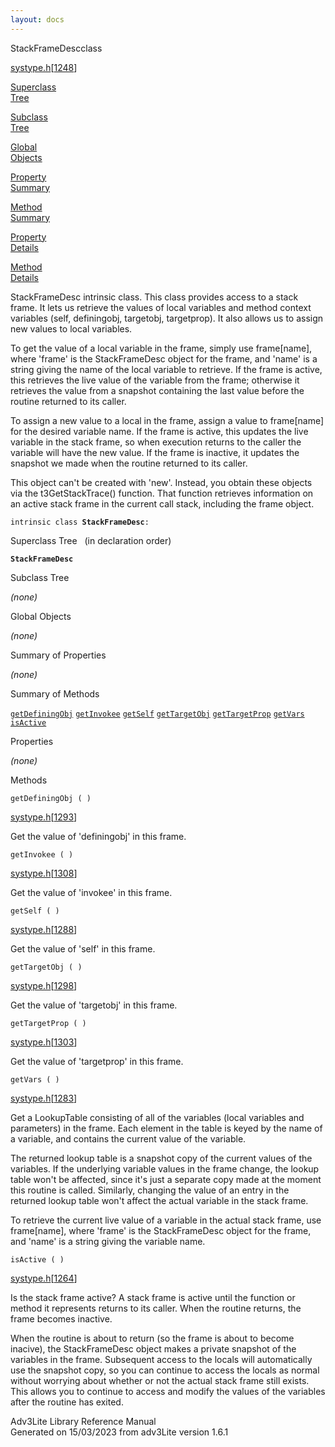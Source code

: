 ```yaml
---
layout: docs
---
```

<span class="title">StackFrameDesc</span><span class="type">class</span>

[systype.h](../file/systype.h.html)\[[1248](../source/systype.h.html#1248)\]

[Superclass  
Tree](#_SuperClassTree_)

[Subclass  
Tree](#_SubClassTree_)

[Global  
Objects](#_ObjectSummary_)

[Property  
Summary](#_PropSummary_)

[Method  
Summary](#_MethodSummary_)

[Property  
Details](#_Properties_)

[Method  
Details](#_Methods_)



StackFrameDesc intrinsic class. This class provides access to a stack
frame. It lets us retrieve the values of local variables and method
context variables (self, definingobj, targetobj, targetprop). It also
allows us to assign new values to local variables.

To get the value of a local variable in the frame, simply use
frame\[name\], where 'frame' is the StackFrameDesc object for the frame,
and 'name' is a string giving the name of the local variable to
retrieve. If the frame is active, this retrieves the live value of the
variable from the frame; otherwise it retrieves the value from a
snapshot containing the last value before the routine returned to its
caller.

To assign a new value to a local in the frame, assign a value to
frame\[name\] for the desired variable name. If the frame is active,
this updates the live variable in the stack frame, so when execution
returns to the caller the variable will have the new value. If the frame
is inactive, it updates the snapshot we made when the routine returned
to its caller.

This object can't be created with 'new'. Instead, you obtain these
objects via the t3GetStackTrace() function. That function retrieves
information on an active stack frame in the current call stack,
including the frame object.

`intrinsic class `**`StackFrameDesc`**` : `



<span id="_SuperClassTree_"></span>



<span class="hdln">Superclass Tree</span>   (in declaration order)



**`StackFrameDesc`**  
<span id="_SubClassTree_"></span>



<span class="hdln">Subclass Tree</span>  



*(none)* <span id="_ObjectSummary_"></span>



<span class="hdln">Global Objects</span>  



*(none)* <span id="_PropSummary_"></span>



<span class="hdln">Summary of Properties</span>  





*(none)* <span id="_MethodSummary_"></span>



<span class="hdln">Summary of Methods</span>  



[`getDefiningObj`](#getDefiningObj) [`getInvokee`](#getInvokee) [`getSelf`](#getSelf) [`getTargetObj`](#getTargetObj) [`getTargetProp`](#getTargetProp) [`getVars`](#getVars) [`isActive`](#isActive)

<span id="_Properties_"></span>



<span class="hdln">Properties</span>  



*(none)* <span id="_Methods_"></span>



<span class="hdln">Methods</span>  



<span id="getDefiningObj"></span>

`getDefiningObj ( )`

[systype.h](../file/systype.h.html)\[[1293](../source/systype.h.html#1293)\]



Get the value of 'definingobj' in this frame.



<span id="getInvokee"></span>

`getInvokee ( )`

[systype.h](../file/systype.h.html)\[[1308](../source/systype.h.html#1308)\]



Get the value of 'invokee' in this frame.



<span id="getSelf"></span>

`getSelf ( )`

[systype.h](../file/systype.h.html)\[[1288](../source/systype.h.html#1288)\]



Get the value of 'self' in this frame.



<span id="getTargetObj"></span>

`getTargetObj ( )`

[systype.h](../file/systype.h.html)\[[1298](../source/systype.h.html#1298)\]



Get the value of 'targetobj' in this frame.



<span id="getTargetProp"></span>

`getTargetProp ( )`

[systype.h](../file/systype.h.html)\[[1303](../source/systype.h.html#1303)\]



Get the value of 'targetprop' in this frame.



<span id="getVars"></span>

`getVars ( )`

[systype.h](../file/systype.h.html)\[[1283](../source/systype.h.html#1283)\]



Get a LookupTable consisting of all of the variables (local variables
and parameters) in the frame. Each element in the table is keyed by the
name of a variable, and contains the current value of the variable.

The returned lookup table is a snapshot copy of the current values of
the variables. If the underlying variable values in the frame change,
the lookup table won't be affected, since it's just a separate copy made
at the moment this routine is called. Similarly, changing the value of
an entry in the returned lookup table won't affect the actual variable
in the stack frame.

To retrieve the current live value of a variable in the actual stack
frame, use frame\[name\], where 'frame' is the StackFrameDesc object for
the frame, and 'name' is a string giving the variable name.



<span id="isActive"></span>

`isActive ( )`

[systype.h](../file/systype.h.html)\[[1264](../source/systype.h.html#1264)\]



Is the stack frame active? A stack frame is active until the function or
method it represents returns to its caller. When the routine returns,
the frame becomes inactive.

When the routine is about to return (so the frame is about to become
inacive), the StackFrameDesc object makes a private snapshot of the
variables in the frame. Subsequent access to the locals will
automatically use the snapshot copy, so you can continue to access the
locals as normal without worrying about whether or not the actual stack
frame still exists. This allows you to continue to access and modify the
values of the variables after the routine has exited.





Adv3Lite Library Reference Manual  
Generated on 15/03/2023 from adv3Lite version 1.6.1


